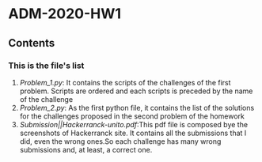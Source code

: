 # ADM-2020-HW1
## Contents
### This is the file's list 
1. _Problem_1.py_: It contains the scripts of the challenges of the first problem. Scripts are ordered and each scripts is preceded by the name of the challenge
2. _Problem_2.py_: As the first python file, it contains the list of the solutions for the challenges proposed in the second problem of the homework
3. _Submission||Hackerranck-unito.pdf_:This pdf file is composed bye the screenshots of Hackerranck site. It contains all the submissions that I did, even the wrong ones.So each challenge has many wrong submissions and, at least, a correct one.
